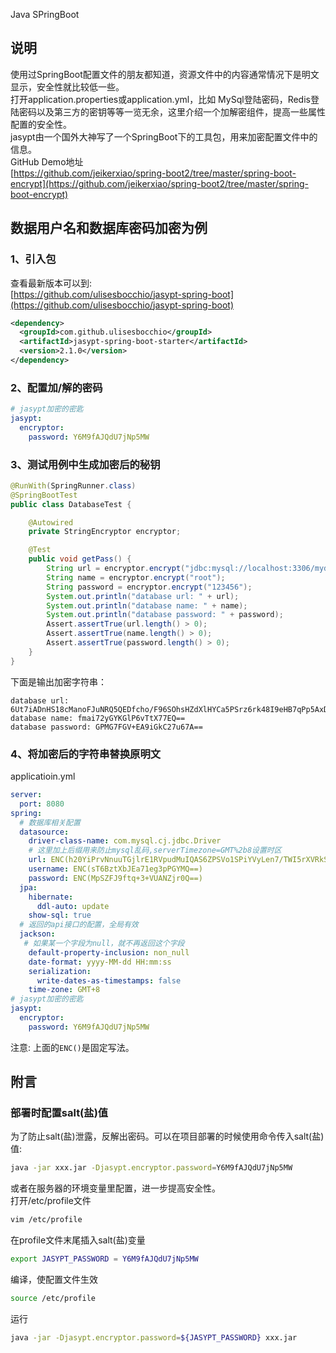 Java SPringBoot
<a name="aFomx"></a>
## 说明
使用过SpringBoot配置文件的朋友都知道，资源文件中的内容通常情况下是明文显示，安全性就比较低一些。<br />打开application.properties或application.yml，比如 MySql登陆密码，Redis登陆密码以及第三方的密钥等等一览无余，这里介绍一个加解密组件，提高一些属性配置的安全性。<br />jasypt由一个国外大神写了一个SpringBoot下的工具包，用来加密配置文件中的信息。<br />GitHub Demo地址<br />[https://github.com/jeikerxiao/spring-boot2/tree/master/spring-boot-encrypt](https://github.com/jeikerxiao/spring-boot2/tree/master/spring-boot-encrypt)
<a name="Cl3DG"></a>
## 数据用户名和数据库密码加密为例
<a name="YpnpK"></a>
### 1、引入包
查看最新版本可以到:<br />[https://github.com/ulisesbocchio/jasypt-spring-boot](https://github.com/ulisesbocchio/jasypt-spring-boot)
```xml
<dependency>
  <groupId>com.github.ulisesbocchio</groupId>
  <artifactId>jasypt-spring-boot-starter</artifactId>
  <version>2.1.0</version>
</dependency>
```
<a name="UlJth"></a>
### 2、配置加/解的密码
```yaml
# jasypt加密的密匙
jasypt:
  encryptor:
    password: Y6M9fAJQdU7jNp5MW
```
<a name="ut4xC"></a>
### 3、测试用例中生成加密后的秘钥
```java
@RunWith(SpringRunner.class)
@SpringBootTest
public class DatabaseTest {

    @Autowired
    private StringEncryptor encryptor;

    @Test
    public void getPass() {
        String url = encryptor.encrypt("jdbc:mysql://localhost:3306/mydb?autoReconnect=true&serverTimezone=GMT%2B8&useUnicode=true&characterEncoding=utf-8");
        String name = encryptor.encrypt("root");
        String password = encryptor.encrypt("123456");
        System.out.println("database url: " + url);
        System.out.println("database name: " + name);
        System.out.println("database password: " + password);
        Assert.assertTrue(url.length() > 0);
        Assert.assertTrue(name.length() > 0);
        Assert.assertTrue(password.length() > 0);
    }
}
```
下面是输出加密字符串：
```
database url: 6Ut7iADnHS18cManoFJuNRQ5QEDfcho/F96SOhsHZdXlHYCa5PSrz6rk48I9eHB7qPp5AxDFBk9xi0I1hi6BJ0DSPYA9443gBAk5JDUxDufjUKsdh6knZJLNELmFJzYrDvCu4S0x22MYdZqJDLbyDUU2JcoezCvs156vmsPgU4A=
database name: fmai72yGYKGlP6vTtX77EQ==
database password: GPMG7FGV+EA9iGkC27u67A==
```
<a name="ulScr"></a>
### 4、将加密后的字符串替换原明文
applicatioin.yml
```yaml
server:
  port: 8080
spring:
  # 数据库相关配置
  datasource:
    driver-class-name: com.mysql.cj.jdbc.Driver
    # 这里加上后缀用来防止mysql乱码,serverTimezone=GMT%2b8设置时区
    url: ENC(h20YiPrvNnuuTGjlrE1RVpudMuIQAS6ZPSVo1SPiYVyLen7/TWI5rXVRkStA3MDcoVHQCmLa70wYU6Qo8wwtnsmaXa5jykD3MNhAp5SGJxHsTG5u7tflPdnNmOufyhdsYPxBGWAgibYs9R7yBfrvtwBTRbe096APd3bnG3++Yro=)
    username: ENC(sT6BztXbJEa71eg3pPGYMQ==)
    password: ENC(MpSZFJ9ftq+3+VUANZjr0Q==)
  jpa:
    hibernate:
      ddl-auto: update
    show-sql: true
  # 返回的api接口的配置，全局有效
  jackson:
   # 如果某一个字段为null，就不再返回这个字段
    default-property-inclusion: non_null
    date-format: yyyy-MM-dd HH:mm:ss
    serialization:
      write-dates-as-timestamps: false
    time-zone: GMT+8
# jasypt加密的密匙
jasypt:
  encryptor:
    password: Y6M9fAJQdU7jNp5MW
```
注意: 上面的`ENC()`是固定写法。
<a name="lNQe8"></a>
## 附言
<a name="kruIc"></a>
### 部署时配置salt(盐)值
为了防止salt(盐)泄露，反解出密码。可以在项目部署的时候使用命令传入salt(盐)值:
```bash
java -jar xxx.jar -Djasypt.encryptor.password=Y6M9fAJQdU7jNp5MW
```
或者在服务器的环境变量里配置，进一步提高安全性。<br />打开/etc/profile文件
```bash
vim /etc/profile
```
在profile文件末尾插入salt(盐)变量
```bash
export JASYPT_PASSWORD = Y6M9fAJQdU7jNp5MW
```
编译，使配置文件生效
```bash
source /etc/profile
```
运行
```bash
java -jar -Djasypt.encryptor.password=${JASYPT_PASSWORD} xxx.jar
```
